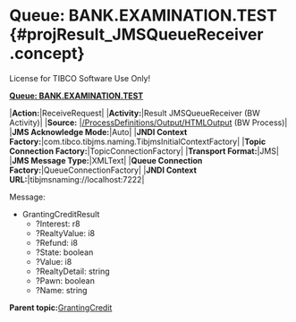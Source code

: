 # Queue: BANK.EXAMINATION.TEST {#projResult_JMSQueueReceiver .concept}

License for TIBCO Software Use Only!

**[Queue: BANK.EXAMINATION.TEST](../msgs/dest_Id132.md)**

|**Action:**|ReceiveRequest|
|**Activity:**|Result JMSQueueReceiver \(BW Activity\)|
|**Source:** |[/ProcessDefinitions/Output/HTMLOutput](../../../projects/GrantingCredit/ProcessDefinitions/Output/HTMLOutput.process.md) \(BW Process\)|
|**JMS Acknowledge Mode:**|Auto|
|**JNDI Context Factory:**|com.tibco.tibjms.naming.TibjmsInitialContextFactory|
|**Topic Connection Factory:**|TopicConnectionFactory|
|**Transport Format:**|JMS|
|**JMS Message Type:**|XMLText|
|**Queue Connection Factory:**|QueueConnectionFactory|
|**JNDI Context URL:**|tibjmsnaming://localhost:7222|

Message:

-   GrantingCreditResult
    -   ?Interest: r8
    -   ?RealtyValue: i8
    -   ?Refund: i8
    -   ?State: boolean
    -   ?Value: i8
    -   ?RealtyDetail: string
    -   ?Pawn: boolean
    -   ?Name: string

**Parent topic:**[GrantingCredit](../../../crossref/dest/projs/GrantingCredit.md)


